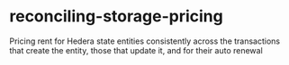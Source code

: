 # reconciling-storage-pricing
Pricing rent for Hedera state entities consistently across the transactions that create the entity, those that update it, and for their auto renewal
